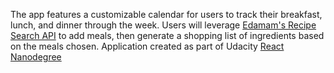 The app features a customizable calendar for users to track their breakfast, lunch, and dinner through the week. Users will leverage [Edamam's Recipe Search API](https://developer.edamam.com/edamam-recipe-api) to add meals, then generate a shopping list of ingredients based on the meals chosen. Application created as part of Udacity [React Nanodegree](https://www.udacity.com/course/react-nanodegree--nd019)
